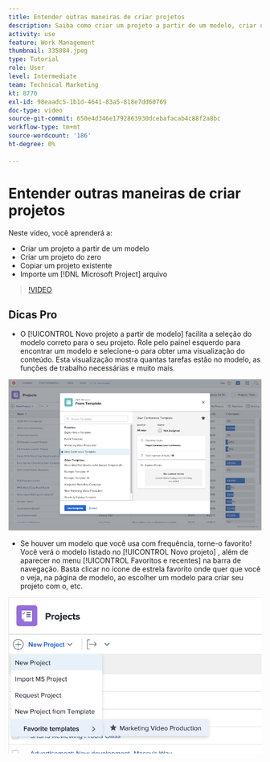 ```yaml
---
title: Entender outras maneiras de criar projetos
description: Saiba como criar um projeto a partir de um modelo, criar um projeto do zero, copiar um projeto existente ou importar um [!DNL Microsoft Project] arquivo.
activity: use
feature: Work Management
thumbnail: 335084.jpeg
type: Tutorial
role: User
level: Intermediate
team: Technical Marketing
kt: 8770
exl-id: 98eaadc5-1b1d-4641-83a5-818e7dd60769
doc-type: video
source-git-commit: 650e4d346e1792863930dcebafacab4c88f2a8bc
workflow-type: tm+mt
source-wordcount: '186'
ht-degree: 0%

---
```


# Entender outras maneiras de criar projetos

Neste vídeo, você aprenderá a:

* Criar um projeto a partir de um modelo
* Criar um projeto do zero
* Copiar um projeto existente
* Importe um [!DNL Microsoft Project] arquivo

>[!VIDEO](https://video.tv.adobe.com/v/335084/?quality=12&learn=on)

## Dicas Pro

* O [!UICONTROL Novo projeto a partir de modelo] facilita a seleção do modelo correto para o seu projeto. Role pelo painel esquerdo para encontrar um modelo e selecione-o para obter uma visualização do conteúdo. Esta visualização mostra quantas tarefas estão no modelo, as funções de trabalho necessárias e muito mais.

![[!UICONTROL Novo projeto a partir de modelo] janela](assets/planner-fund-new-project-from-template-window.png)

* Se houver um modelo que você usa com frequência, torne-o favorito! Você verá o modelo listado no [!UICONTROL Novo projeto] , além de aparecer no menu [!UICONTROL Favoritos e recentes] na barra de navegação. Basta clicar no ícone de estrela favorito onde quer que você o veja, na página de modelo, ao escolher um modelo para criar seu projeto com o, etc.

![[!UICONTROL Modelos favoritos] listar abaixo [!UICONTROL Novo projeto] botão](assets/planner-fund-template-favorites.png)

<!---
learn more:
create a project using a template
create a project
copy a project
import a project from Microsoft Project
--->
